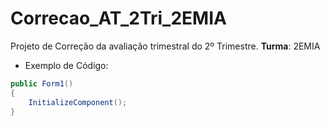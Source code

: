 # Correcao_AT_2Tri_2EMIA

Projeto de Correção da avaliação trimestral do 2º Trimestre. **Turma**: 2EMIA

- Exemplo de Código:

``` C#
public Form1()
{
	InitializeComponent();
}
```
